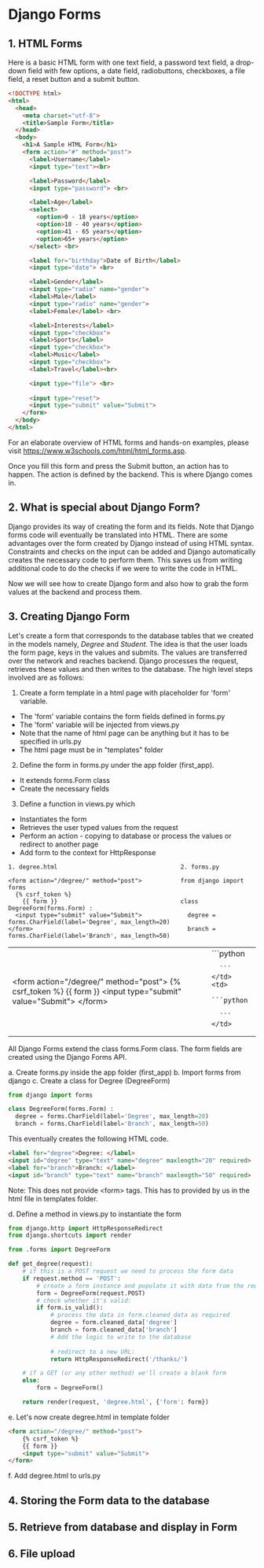 
# Django Forms

## 1. HTML Forms

Here is a basic HTML form with one text field, a password text field, a drop-down field with few options, a date field, radiobuttons, checkboxes, a file field, a reset button and a submit button.

```html
<!DOCTYPE html>
<html>
  <head>
    <meta charset="utf-8">
    <title>Sample Form</title>
  </head>
  <body>
  	<h1>A Sample HTML Form</h1>
    <form action="#" method="post">
      <label>Username</label>
      <input type="text"><br>

      <label>Password</label>
      <input type="password"> <br>

      <label>Age</label>
      <select>
        <option>0 - 18 years</option>
        <option>18 - 40 years</option>
        <option>41 - 65 years</option>
        <option>65+ years</option>
      </select> <br>

      <label for="birthday">Date of Birth</label>
      <input type="date"> <br>

      <label>Gender</label>
      <input type="radio" name="gender">
      <label>Male</label>
      <input type="radio" name="gender">
      <label>Female</label> <br>

      <label>Interests</label>
      <input type="checkbox">
      <label>Sports</label>
      <input type="checkbox">
      <label>Music</label>
      <input type="checkbox">
      <label>Travel</label><br>

      <input type="file"> <br>
      
      <input type="reset">
      <input type="submit" value="Submit">
    </form>
  </body>
</html>
```

For an elaborate overview of HTML forms and hands-on examples, please visit https://www.w3schools.com/html/html_forms.asp.

Once you fill this form and press the Submit button, an action has to happen. The action is defined by the backend. This is where Django comes in.

## 2. What is special about Django Form?

Django provides its way of creating the form and its fields. Note that Django forms code will eventually be translated into HTML. There are some advantages over the form created by Django instead of using HTML syntax. Constraints and checks on the input can be added and Django automatically creates the necessary code to  perform them. This saves us from writing additional code to do the checks if we were to write the code in HTML.

Now we will see how to create Django form and also how to grab the form values at the backend and process them. 

## 3. Creating Django Form
Let's create a form that corresponds to the database tables that we created in the models namely, *Degree* and *Student*. The idea is that the user loads the form page, keys in the values and submits. The values are transferred over the network and reaches backend. Django processes the request, retrieves these values and then  writes to the database. The high level steps involved are as follows:

1. Create a form template in a html page with placeholder for 'form' variable. 
  - The 'form' variable contains the form fields defined in forms.py
  - The 'form' variable will be injected from views.py
  - Note that the name of html page can be anything but it has to be specified in urls.py
  - The html page must be in "templates" folder
2. Define the form in forms.py under the app folder (first_app).
  - It extends forms.Form class
  - Create the necessary fields
3. Define a function in views.py which 
  - Instantiates the form
  - Retrieves the user typed values from the request
  - Perform an action - copying to database or process the values or redirect to another page
  - Add form to the context for HttpResponse

```
1. degree.html                                   2. forms.py
          
<form action="/degree/" method="post">           from django import forms
  {% csrf_token %}
    {{ form }}                                   class DegreeForm(forms.Form) :
  <input type="submit" value="Submit">             degree = forms.CharField(label='Degree', max_length=20)
</form>                                            branch = forms.CharField(label='Branch', max_length=50)
```

<table>
  <tr>
    <td>
    &lt;form action="/degree/" method="post"&gt;
      {% csrf_token %}
        {{ form }}
      &lt;input type="submit" value="Submit"&gt;
    &lt;/form&gt;
    </td>
    <td>
       ```python
      
      ```
    </td>
    <td>
       ```python
      
      ```
    </td>
  </tr> 
</table>

All Django Forms extend the class forms.Form class. The form fields are created using the Django Forms API. 

a. Create forms.py inside the app folder (first_app)
b. Import forms from django
c. Create a class for Degree (DegreeForm)
```python
from django import forms

class DegreeForm(forms.Form) :
  degree = forms.CharField(label='Degree', max_length=20)
  branch = forms.CharField(label='Branch', max_length=50)
```

This eventually creates the following HTML code.
```html
<label for="degree">Degree: </label>
<input id="degree" type="text" name="degree" maxlength="20" required>
<label for="branch">Branch: </label>
<input id="branch" type="text" name="branch" maxlength="50" required>
```
Note: This does not provide &lt;form&gt; tags. This has to provided by us in the html file in templates folder.

d. Define a method in views.py to instantiate the form
```python
from django.http import HttpResponseRedirect
from django.shortcuts import render

from .forms import DegreeForm

def get_degree(request):
    # if this is a POST request we need to process the form data
    if request.method == 'POST':
        # create a form instance and populate it with data from the request:
        form = DegreeForm(request.POST)
        # check whether it's valid:
        if form.is_valid():
            # process the data in form.cleaned_data as required
            degree = form.cleaned_data['degree']
            branch = form.cleaned_data['branch']
            # Add the logic to write to the database
            
            # redirect to a new URL:
            return HttpResponseRedirect('/thanks/')

    # if a GET (or any other method) we'll create a blank form
    else:
        form = DegreeForm()

    return render(request, 'degree.html', {'form': form})
```
e. Let's now create degree.html in template folder
```html
<form action="/degree/" method="post">
    {% csrf_token %}
    {{ form }}
    <input type="submit" value="Submit">
</form>
```
f. Add degree.html to urls.py

## 4. Storing the Form data to the database

## 5. Retrieve from database and display in Form

## 6. File upload
